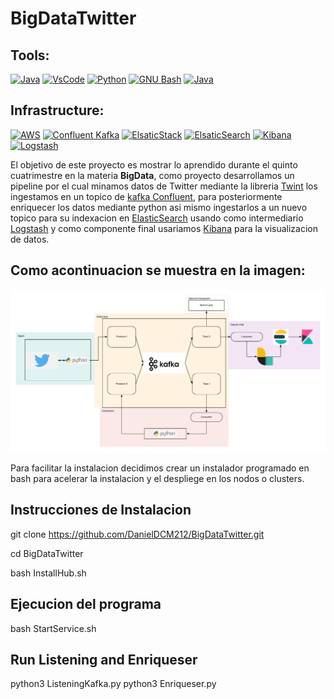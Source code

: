 # BigDataTwitter

## Tools:
[![Java](https://img.shields.io/badge/Ubuntu-E95420?style=for-the-badge&logo=Ubuntu&logoColor=orange&labelColor=101010)]()
[![VsCode](https://img.shields.io/badge/VsCode-007396?style=for-the-badge&logo=Visual-Studio-Code&logoColor=white&labelColor=101010)]()
[![Python](https://img.shields.io/badge/Python-3DDC84?style=for-the-badge&logo=python&logoColor=yellow&labelColor=101010)]()
[![GNU Bash](https://img.shields.io/badge/Bash-4EAA25?style=for-the-badge&logo=GNU-Bash&logoColor=white&labelColor=101010)]()
[![Java](https://img.shields.io/badge/Java-007396?style=for-the-badge&logo=java&logoColor=red&labelColor=101010)]()


## Infrastructure:
[![AWS](https://img.shields.io/badge/AWS-232F3E?style=for-the-badge&logo=amazon-aws&logoColor=orange&labelColor=101010)]()
[![Confluent Kafka](https://img.shields.io/badge/Kafka-999999?style=for-the-badge&logo=Apache-Kafka&logoColor=white&labelColor=101010)]()
[![ElsaticStack](https://img.shields.io/badge/Elastic-Stack-FCD109?style=for-the-badge&logo=Elastic&logoColor=F04E98&labelColor=101010)]()
[![ElsaticSearch](https://img.shields.io/badge/Elastic-Search-3EBFB3?style=for-the-badge&logo=Elasticsearch&logoColor=FCD109&labelColor=101010)]()
[![Kibana](https://img.shields.io/badge/Kibana-F04E98?style=for-the-badge&logo=kibana&logoColor=3EBFB3&labelColor=101010)]()
[![Logstash](https://img.shields.io/badge/Logstash-1D77CC?style=for-the-badge&logo=Logstash&logoColor=white&labelColor=101010)]()

El objetivo de este proyecto es mostrar lo aprendido durante el quinto cuatrimestre en la materia **BigData**, como proyecto desarrollamos un pipeline por el cual minamos datos de Twitter mediante la libreria [Twint]() los ingestamos en un topico de  [kafka Confluent](), para posteriormente enriquecer los datos mediante python asi mismo ingestarlos a un nuevo topico para su indexacion en [ElasticSearch]() usando como intermediario [Logstash]() y como componente final usariamos [Kibana]() para la visualizacion de datos.

## Como acontinuacion se muestra en la imagen:
![Pipeline](img/Service.png)


Para facilitar la instalacion decidimos crear un instalador programado en bash para acelerar la instalacion y el despliege en los nodos o clusters.

## Instrucciones de Instalacion

git clone https://github.com/DanielDCM212/BigDataTwitter.git

cd BigDataTwitter

bash InstallHub.sh

## Ejecucion del programa

bash StartService.sh

## Run Listening and Enriqueser
python3 ListeningKafka.py
python3 Enriqueser.py
